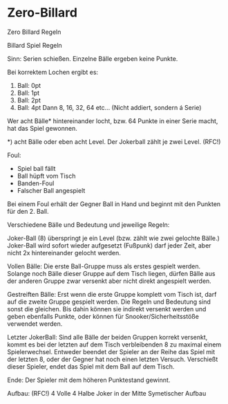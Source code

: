 # Zero-Billard
Zero Billard Regeln

Billard Spiel
Regeln

Sinn:
Serien schießen. 
Einzelne Bälle ergeben keine Punkte.

Bei korrektem Lochen ergibt es:
1. Ball:  0pt
2. Ball:  1pt
3. Ball:  2pt
4. Ball:  4pt
  Dann 8, 16, 32, 64 etc…
  (Nicht addiert, sondern á Serie)
  
Wer acht Bälle* hintereinander locht, bzw. 64 Punkte in einer Serie macht, hat das Spiel gewonnen.

*) acht Bälle oder eben acht Level. Der Jokerball zählt je zwei Level.  (RFC!)


Foul: 
- Spiel ball fällt
- Ball hüpft vom Tisch
- Banden-Foul 
- Falscher Ball angespielt

Bei einem Foul erhält der Gegner Ball in Hand und beginnt mit den Punkten für den 2. Ball.


Verschiedene Bälle und Bedeutung und jeweilige Regeln:

Joker-Ball (8) überspringt je ein Level (bzw. zählt wie zwei gelochte Bälle.)
Joker-Ball wird sofort wieder aufgesetzt (Fußpunk) darf jeder Zeit, aber nicht 2x hintereinander gelocht werden.

Vollen Bälle:
Die erste Ball-Gruppe muss als erstes gespielt werden. Solange noch Bälle dieser Gruppe auf dem Tisch liegen, dürfen Bälle aus der anderen Gruppe zwar versenkt aber nicht direkt angespielt werden.

Gestreiften Bälle:
Erst wenn die erste Gruppe komplett vom Tisch ist, darf auf die zweite Gruppe gespielt werden. Die Regeln und Bedeutung sind sonst die gleichen. Bis dahin können sie indirekt versenkt werden und geben ebenfalls Punkte, oder können für Snooker/Sicherheitsstöße verwendet werden. 

Letzter JokerBall:
Sind alle Bälle der beiden Gruppen korrekt versenkt, kommt es bei der letzten auf dem Tisch verbleibenden 8 zu maximal einem Spielerwechsel. Entweder beendet der Spieler an der Reihe das Spiel mit der letzten 8, oder der Gegner hat noch einen letzten Versuch. Verschießt dieser Spieler, endet das Spiel mit dem Ball auf dem Tisch.

Ende:
Der Spieler mit dem höheren Punktestand gewinnt. 

Aufbau:   (RFC!)
4 Volle
4 Halbe
Joker in der Mitte
Symetischer Aufbau
